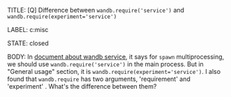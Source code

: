 TITLE:
[Q] Difference between `wandb.require('service')` and `wandb.require(experiment='service')`

LABEL:
c:misc

STATE:
closed

BODY:
In [document about wandb service](https://github.com/wandb/client/blob/master/docs/dev/wandb-service-user.md), it says for `spawn` multiprocessing, we should use `wandb.require('service')` in the main process. But in "General usage" section, it is `wandb.require(experiment='service')`. I also found that `wandb.require` has two arguments, 'requirement' and 'experiment' . What's the difference between them?

